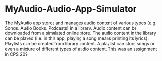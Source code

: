 # MyAudio-Audio-App-Simulator
The MyAudio app stores and manages audio content of various types (e.g. Songs, Audio Books, Podcasts) in a library. Audio content can be downloaded from a simulated online store. The audio content in the library can be played (i.e. in this app, playing a song means printing its lyrics). Playlists can be created from library content. A playlist can store songs or even a mixture of different types of audio content. 
This was an assignment in CPS 209
